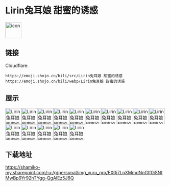 # Lirin兔耳娘 甜蜜的诱惑
<img src="https://emoji.shojo.cn/bili/src/Lirin兔耳娘 甜蜜的诱惑/icon.png" width="50" height="50" alt="icon">

## 链接
Cloudflare:
```
https://emoji.shojo.cn/bili/src/Lirin兔耳娘 甜蜜的诱惑
https://emoji.shojo.cn/bili/webp/Lirin兔耳娘 甜蜜的诱惑
```
## 展示
<img src="https://emoji.shojo.cn/bili/src/Lirin兔耳娘 甜蜜的诱惑/Lirin兔耳娘 甜蜜的诱惑-铁暗恋.png" width="50" height="50" alt="Lirin兔耳娘 甜蜜的诱惑-铁暗恋"><img src="https://emoji.shojo.cn/bili/src/Lirin兔耳娘 甜蜜的诱惑/Lirin兔耳娘 甜蜜的诱惑-已黑化.png" width="50" height="50" alt="Lirin兔耳娘 甜蜜的诱惑-已黑化"><img src="https://emoji.shojo.cn/bili/src/Lirin兔耳娘 甜蜜的诱惑/Lirin兔耳娘 甜蜜的诱惑-黑幕.png" width="50" height="50" alt="Lirin兔耳娘 甜蜜的诱惑-黑幕"><img src="https://emoji.shojo.cn/bili/src/Lirin兔耳娘 甜蜜的诱惑/Lirin兔耳娘 甜蜜的诱惑-已读不回.png" width="50" height="50" alt="Lirin兔耳娘 甜蜜的诱惑-已读不回"><img src="https://emoji.shojo.cn/bili/src/Lirin兔耳娘 甜蜜的诱惑/Lirin兔耳娘 甜蜜的诱惑-乱说.png" width="50" height="50" alt="Lirin兔耳娘 甜蜜的诱惑-乱说"><img src="https://emoji.shojo.cn/bili/src/Lirin兔耳娘 甜蜜的诱惑/Lirin兔耳娘 甜蜜的诱惑-最高礼仪.png" width="50" height="50" alt="Lirin兔耳娘 甜蜜的诱惑-最高礼仪"><img src="https://emoji.shojo.cn/bili/src/Lirin兔耳娘 甜蜜的诱惑/Lirin兔耳娘 甜蜜的诱惑-上流.png" width="50" height="50" alt="Lirin兔耳娘 甜蜜的诱惑-上流"><img src="https://emoji.shojo.cn/bili/src/Lirin兔耳娘 甜蜜的诱惑/Lirin兔耳娘 甜蜜的诱惑-烂.png" width="50" height="50" alt="Lirin兔耳娘 甜蜜的诱惑-烂"><img src="https://emoji.shojo.cn/bili/src/Lirin兔耳娘 甜蜜的诱惑/Lirin兔耳娘 甜蜜的诱惑-吃我一拳.png" width="50" height="50" alt="Lirin兔耳娘 甜蜜的诱惑-吃我一拳"><img src="https://emoji.shojo.cn/bili/src/Lirin兔耳娘 甜蜜的诱惑/Lirin兔耳娘 甜蜜的诱惑-已取证.png" width="50" height="50" alt="Lirin兔耳娘 甜蜜的诱惑-已取证"><img src="https://emoji.shojo.cn/bili/src/Lirin兔耳娘 甜蜜的诱惑/Lirin兔耳娘 甜蜜的诱惑-嗨老婆.png" width="50" height="50" alt="Lirin兔耳娘 甜蜜的诱惑-嗨老婆"><img src="https://emoji.shojo.cn/bili/src/Lirin兔耳娘 甜蜜的诱惑/Lirin兔耳娘 甜蜜的诱惑-那我呢.png" width="50" height="50" alt="Lirin兔耳娘 甜蜜的诱惑-那我呢"><img src="https://emoji.shojo.cn/bili/src/Lirin兔耳娘 甜蜜的诱惑/Lirin兔耳娘 甜蜜的诱惑-晒.png" width="50" height="50" alt="Lirin兔耳娘 甜蜜的诱惑-晒"><img src="https://emoji.shojo.cn/bili/src/Lirin兔耳娘 甜蜜的诱惑/Lirin兔耳娘 甜蜜的诱惑-打击.png" width="50" height="50" alt="Lirin兔耳娘 甜蜜的诱惑-打击"><img src="https://emoji.shojo.cn/bili/src/Lirin兔耳娘 甜蜜的诱惑/Lirin兔耳娘 甜蜜的诱惑-6.png" width="50" height="50" alt="Lirin兔耳娘 甜蜜的诱惑-6">

## 下载地址

https://shamiko-my.sharepoint.com/:u:/g/personal/img_yuru_pro/EX0j7LpXMmdNnGIf0iSNtMwBp9Yr92hTYgg-QgAlEz5J6Q